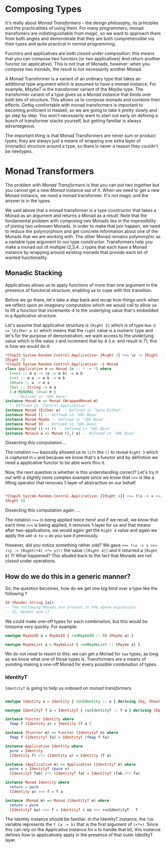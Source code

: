 # Composing Types

It's really about _Monad Transformers_ - the design philosophy, 
its principles and the practicalities of using them. For many 
programmers, monad transfomers are indistinguishable from _magic_,
so we want to approach them from both angles and demonstrate that they 
are both comprehensible via their types and quite practical in normal 
programming.

Functors and applicatives are both closed under composition: this
means that you can compose two functors (or two applicatives) And return 
another functor (or applicative). This is not true of Monads, however:
when you compose two monads, the result is not necessarily another Monad.

A Monad Transformer is a variant of an ordinary type that takes 
an additional type argument which is assumed to have a monad instance.
For example, _MaybeT_ is the transformer variant of the _Maybe_ type.
The transformer variant of a type gives us a _Monad_ instance that binds
over both bits of structure. This allows us to compose monads and combine
their effects. Gettig comfortable with monad transformers is important
to becoming proficient in Haskell, so we are going to take it pretty slowly
and go step by step. You won't necessarily want to start out early on defining
a bunch of transformer stacks yourself, but getting familiar is always advantageous.

The important thing is that Monad Transformers are never sum or product types;
they are always just a means of wrapping one extra layer of (monadic) structure 
around a type, so there is never a reason they couldn't be newtypes.

# Monad Transformers

The problem with _Monad Transformers_ is that you can put two 
together but you cannot get a new _Monad_ instance out of it. When we
need to get a new Monad instance, we need a monad transformer. It's not
magic and the answer is in the types.

We said above that a monad transformer is a type constructor that
takes a Monad as an argument and returns a Monad as a result. Note that 
the fundamental problem with composing two Monads lies in the 
impossibility of joining two unknown Monads. In order to make that join
happen, we need to reduce the polymorphism and get concrete information 
about one of the Monads that we are working with. The other Monad remains
polymorphic as a variable type argument to our type constructor. Transformers
help you make a monad out of multiple (2,3,4...) types that each have a 
Monad instance by wrapping around existing monads that provide each bit of
wanted functionality.

## Monadic Stacking 

Applicatives allows us to apply functions of more than one argument in the
presence of functorial structure, enabling us to cope with this transition.

Before we go there, let's take a step back and recap how things work when we
reflect upon an imaginary computation which we would call to allow us to 
lift a function that increments-4 to the underlying value that's embedded in a Applicative
structure.

Let's assume that applicative structure is `[Right 3]` which is of type `Num b => [Either a b]`
which means that the `right` value is a numeric type and let's for the purpose of 
demonstration, we want access to the underlying value which is the value `3` and increment 
that by 4 (i.e. end result is 7); this is how we would do it:

```haskell
*Chap25 System.Random Control.Applicative> [Right 3] >>= \x -> [Right (+4) <*> x]
[Right 7]
*Chap25 System.Random Control.Applicative> :i Monad
class Applicative m => Monad (m :: * -> *) where
  (>>=) :: m a -> (a -> m b) -> m b
  (>>) :: m a -> m b -> m b
  return :: a -> m a
  fail :: String -> m a
  {-# MINIMAL (>>=) #-}
    -- Defined in ‘GHC.Base’
instance Monad m => Monad (WrappedMonad m)
  -- Defined in ‘Control.Applicative’
instance Monad (Either e) -- Defined in ‘Data.Either’
instance Monad [] -- Defined in ‘GHC.Base’
instance Monad Maybe -- Defined in ‘GHC.Base’
instance Monad IO -- Defined in ‘GHC.Base’
instance Monad ((->) r) -- Defined in ‘GHC.Base’
instance Monoid a => Monad ((,) a) -- Defined in ‘GHC.Base’
```

Dissecting this computation ...

The notation `>>=` basically allowed us to `lift` the `[]` to reveal
`Right 3` which is captured in `x` and because we know that's a functor
and by definition we need a applicative functor to be able work thru it.
 
Now, the next question is whether is this understanding correct? Let's try it
out with a slightly more complex example since we know that `>>=` is like a lifting 
operator that removes 1-layer of abstraction on our behalf.

```haskell

*Chap25 System.Random Control.Applicative> [[Right 4]] >>= (\x -> x >>= (\y -> [Right(+4) <*> y]))
[Right 8]

```

Dissecting this computation again ....

The notation `>>=` is being applied twice here! and if we recall, we know that each time `>>=`
is being applied, it removes 1-layer for us and that means after two-applications, we would again
get the `Right 4` value and again we apply the `add-4-to-x` as you saw it previously.

However, did you notice something rather odd? We gave `>>= (\x -> x >>= (\y -> [Right(+4) <*> y]))`
the value `[[Right 4]]` and it returned a `[Right 8]` !!! What happened? This alluded back to the fact
that Monads are not _closed_ under operations.


## How do we do this in a generic manner?

So, the question becomes, how do we get one big bind over a type like the following ?
```haskell
IO (Reader String [a])
-- The following Monads are present in the above expression
-- IO, Reader and []
```

We could make one-off types for each combination, but this would be tiresome very
quickly. For example:
```haskell
newtype MaybeIO a = MaybeIO { runMaybeIO :: IO (Maybe a) }

newtype MaybeList a = MaybeList { runMaybeList :: [Maybe a] }
```
We do not need to resort to this: we can get a Monad for `two` types, as long as we know
what one of those types is. Transformers are a means of avoiding making a one-off Monad
for every possible combination of types.

### IdentityT 

`IdentityT` is going to help us onboard on _monad transformers_.
```haskell

newtype Identity a = Identity { runIdentity :: a } deriving (Eq, Show)

newtype IdentityT f a = IdentityT { runIdentityT :: f a } deriving (Eq, Show)

instance Functor Identity where
  fmap f (Identity a) = Identity (f a )

instance (Functor m) => Functor (IdentityT m) where
  fmap f (IdentityT fa) = IdentityT (fmap f fa)

instance Applicative Identity where
  pure = Identity
  (Identity f) <*> (Identity a) = Identity (f a)

instance (Applicative m) => Applicative (IdentityT m) where
  pure x = IdentityT (pure x)
  (IdentityT fab) <*> (IdentityT fa) = IdentityT (fab <*> fa)

instance Monad Identity where
  return = pure
  (Identity a) >>= f = f a

instance (Monad m) => Monad (IdentityT m) where
  return = pure
  (IdentityT ma) >>= f = IdentityT $ ma >>= runIdentityT . f

```

The Identity instance should be familiar. In the IdentityT instance, the `fab` variable
represents the `f (a -> b)` that is the first argument of `(<*>)`. Since this can rely on the
Applicative instance for `m` to handle that bit, this instance defines how to 
applicatively apply in the presence of that outer IdentityT layer.




